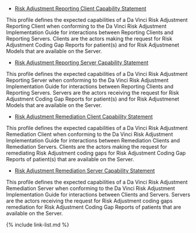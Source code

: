 <div class="bg-success" markdown="1">

-  [Risk Adjustment Reporting Client Capability Statement](CapabilityStatement-ra-reporting-client.html)

This profile defines the expected capabilities of a Da Vinci Risk Adjustment Reporting Client when conforming to the Da Vinci Risk Adjustment Implementation Guide for interactions between Reporting Clients and Reporting Servers. Clients are the actors making the request for Risk Adjustment Coding Gap Reports for patient(s) and for Risk Adjustmenet Models that are available on the Server.

- [Risk Adjustment Reporting Server Capability Statement](CapabilityStatement-ra-reporting-server.html)

This profile defines the expected capabilities of a Da Vinci Risk Adjustment Reporting Server when conforming to the Da Vinci Risk Adjustment Implementation Guide for interactions between Reporting Clients and Reporting Servers. Servers are the actors receiving the request for Risk Adjustment Coding Gap Reports for patient(s) and for Risk Adjustmenet Models that are available on the Server.

- [Risk Adjustment Remediation Client Capability Statement](CapabilityStatement-ra-remediation-client.html)

This profile defines the expected capabilities of a Da Vinci Risk Adjustment Remediation Client when conforming to the Da Vinci Risk Adjustment Implementation Guide for interactions between Remediation Clients and Remediation Servers. Clients are the actors making the request for remediating Risk Adjustment coding gaps for Risk Adjustment Coding Gap Reports of patient(s) that are available on the Server.

- [Risk Adjustment Remediation Server Capability Statement](CapabilityStatement-ra-remediation-server.html)

This profile defines the expected capabilities of a Da Vinci Risk Adjustment Remediation Server when conforming to the Da Vinci Risk Adjustment Implementation Guide for interactions between Clients and Servers. Servers are the actors receiving the request for Risk Adjustment coding gaps remediation for Risk Adjustment Coding Gap Reports of patients that are available on the Server.

</div><!-- new-content -->   

{% include link-list.md %}

